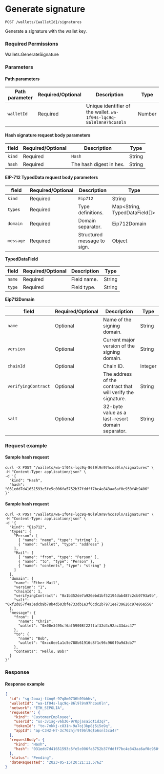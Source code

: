 # Generate signature

`POST /wallets/{walletId}/signatures`

Generate a signature with the wallet key.

### Required Permissions <a href="#scopes" id="scopes"></a>

Wallets:GenerateSignature

### Parameters <a href="#parameters.1" id="parameters.1"></a>

#### Path parameters <a href="#path-parameters" id="path-parameters"></a>

| Path parameter | Required/Optional | Description                                                        | Type   |
| -------------- | ----------------- | ------------------------------------------------------------------ | ------ |
| `walletId`     | Required          | Unique identifier of the wallet. `wa-1f04s-lqc9q-86l9l9n97hcos0ln` | Number |

#### Hash signature request body parameters <a href="#hash-body-parameters" id="hash-body-parameters"></a>

| field  | Required/Optional | Description             | Type   |
| ------ | ----------------- | ----------------------- | ------ |
| `kind` | Required          | `Hash`                  | String |
| `hash` | Required          | The hash digest in hex. | String |

#### EIP-712 TypedData request body parameters <a href="#eip712-body-parameters" id="eip712-body-parameters"></a>

| field     | Required/Optional | Description                 | Type                          |
| --------- | ----------------- | --------------------------- | ----------------------------- |
| `kind`    | Required          | `Eip712`                    | String                        |
| `types`   | Required          | Type definitions.           | Map<String, TypedDataField[]> |
| `domain`  | Required          | Domain separator.           | Eip712Domain                  |
| `message` | Required          | Structured message to sign. | Object                        |

**TypedDataField**

| field  | Required/Optional | Description | Type   |
| ------ | ----------------- | ----------- | ------ |
| `name` | Required          | Field name. | String |
| `type` | Required          | Field type. | String |

**Eip712Domain**

| field               | Required/Optional | Description                                                 | Type    |
| ------------------- | ----------------- | ----------------------------------------------------------- | ------- |
| `name`              | Optional          | Name of the signing domain.                                 | String  |
| `version`           | Optional          | Current major version of the signing domain.                | String  |
| `chainId`           | Optional          | Chain ID.                                                   | Integer |
| `verifyingContract` | Optional          | The address of the contract that will verify the signature. | String  |
| `salt`              | Optional          | 32-byte value as a last-resort domain separator.            | String  |

### Request example <a href="#request-example.1" id="request-example.1"></a>

#### Sample hash request <a href="#sample-hash-request" id="sample-hash-request"></a>

```shell
curl -X POST "/wallets/wa-1f04s-lqc9q-86l9l9n97hcos0ln/signatures" \
-H "Content-Type: application/json" \
-d '{
  "kind": "Hash",
  "hash": "031edd7d41651593c5fe5c006fa5752b37fddff7bc4e843aa6af0c950f4b9406"
}'
```

#### Sample hash request <a href="#sample-eip712-request" id="sample-eip712-request"></a>

```shell
curl -X POST "/wallets/wa-1f04s-lqc9q-86l9l9n97hcos0ln/signatures" \
-H "Content-Type: application/json" \
-d '{
  "kind": "Eip712",
  "types": {
    "Person": [
      { "name": "name", "type": "string" },
      { "name": "wallet", "type": "address" }
    ],
    "Mail": [
      { "name": "from", "type": "Person" },
      { "name": "to", "type": "Person" },
      { "name": "contents", "type": "string" }
    ]
  },
  "domain": {
    "name": "Ether Mail",
    "version": "1",
    "chainId": 1,
    "verifyingContract": "0x1b352de7a926ebd1bf52194dab487c2cb0793a9b",
    "salt": "0xf2d857f4a3edcb9b78b4d503bfe733db1e3f6cdc2b7971ee739626c97e86a558"
  },
  "message": {
    "from": {
      "name": "Chris",
      "wallet": "0x00e3495cf6af59008f22ffaf32d4c92ac33dac47"
    },
    "to": {
      "name": "Bob",
      "wallet": "0xcc0ee1a1c5e788b61916c8f1c96c960f9a9d3db7"
    },
    "contents": "Hello, Bob!"
  }
}'
```

### Response <a href="#response" id="response"></a>

#### Response example <a href="#response-example" id="response-example"></a>

```json
{
  "id": "sg-2ouaj-f4nq6-97q8m0736h09bhhv",
  "walletId": "wa-1f04s-lqc9q-86l9l9n97hcos0ln",
  "network": "ETH_SEPOLIA",
  "requester": {
    "kind": "CustomerEmployee",
    "userId": "us-3v1ag-v6b36-9r0pjasaiqt1d3q7",
    "tokenId": "to-7mkkj-c831n-9a7oj3kp8j5i5o9q",
    "appId": "ap-C3H2-H7-3c762njr9t96l9qto6snl5ca4r"
  },
  "requestBody": {
    "kind": "Hash",
    "hash": "031edd7d41651593c5fe5c006fa5752b37fddff7bc4e843aa6af0c950f4b9406"
  },
  "status": "Pending",
  "dateRequested": "2023-05-15T20:21:11.576Z"
}
```
